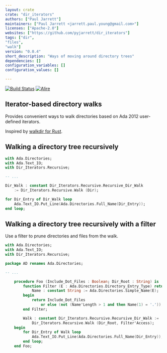 ```yaml
---
layout: crate
crate: "dir_iterators"
authors: ["Paul Jarrett"]
maintainers: ["Paul Jarrett <jarrett.paul.young@gmail.com>"]
licenses: ["Apache-2.0"]
websites: ["https://github.com/pyjarrett/dir_iterators"]
tags: ["dir",
"files",
"walk"]
version: "0.0.4"
short_description: "Ways of moving around directory trees"
dependencies: []
configuration_variables: []
configuration_values: []

---
```

[![Build Status](https://github.com/pyjarrett/dir_iterators/actions/workflows/build.yml/badge.svg)](https://github.com/pyjarrett/dir_iterators/actions)
[![Alire](https://img.shields.io/endpoint?url=https://alire.ada.dev/badges/dir_iterators.json)](https://alire.ada.dev/crates/dir_iterators.html)

## Iterator-based directory walks

Provides convenient ways to walk directories based on Ada 2012 user-defined
iterators.

Inspired by [walkdir for Rust](https://github.com/BurntSushi/walkdir).


## Walking a directory tree recursively

```ada
with Ada.Directories;
with Ada.Text_IO;
with Dir_Iterators.Recursive;

-- ...

Dir_Walk : constant Dir_Iterators.Recursive.Recursive_Dir_Walk
    := Dir_Iterators.Recursive.Walk (Dir);

for Dir_Entry of Dir_Walk loop
    Ada.Text_IO.Put_Line(Ada.Directories.Full_Name(Dir_Entry));
end loop;
```

## Walking a directory tree recursively with a filter

Use a filter to prune directories and files from the walk.

```ada
with Ada.Directories;
with Ada.Text_IO;
with Dir_Iterators.Recursive;

package AD renames Ada.Directories;

-- ...

    procedure Foo (Include_Dot_Files : Boolean; Dir_Root : String) is
        function Filter (E : Ada.Directories.Directory_Entry_Type) return Boolean is
            Name : constant String := Ada.Directories.Simple_Name(E);
        begin
            return Include_Dot_Files
                or else (not (Name'Length > 1 and then Name(1) = '.'));
        end Filter;

        Walk : constant Dir_Iterators.Recursive.Recursive_Dir_Walk :=
            Dir_Iterators.Recursive.Walk (Dir_Root, Filter'Access);
    begin
        for Dir_Entry of Walk loop
            Ada.Text_IO.Put_Line(Ada.Directories.Full_Name(Dir_Entry));
        end loop;
    end Foo;
```


